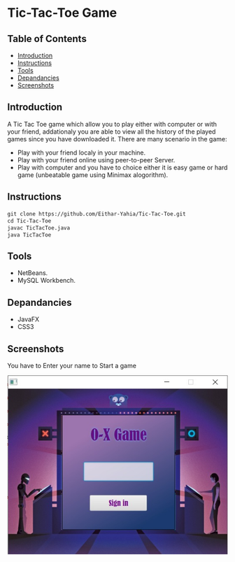 # Tic-Tac-Toe Game 
## Table of Contents
* [Introduction](#introduction)
* [Instructions](#instructions)
* [Tools](#tools)
* [Depandancies](#depandancies)
* [Screenshots](#screenshots)

## Introduction
A Tic Tac Toe game which allow you to play either with computer or with your friend, addationaly you are able to view all the history of the played games since you have downloaded it.
There are many scenario in the game:
- Play with your friend localy in your machine.
- Play with your friend online using peer-to-peer Server.
- Play with computer and you have to choice either it is easy game or hard game (unbeatable game using Minimax alogorithm).

## Instructions

```
git clone https://github.com/Eithar-Yahia/Tic-Tac-Toe.git
cd Tic-Tac-Toe
javac TicTacToe.java
java TicTacToe
```
## Tools

- NetBeans.
- MySQL Workbench.

## Depandancies
- JavaFX
- CSS3
## Screenshots
You have to Enter your name to Start a game

![alt-tag](login.jpeg)
